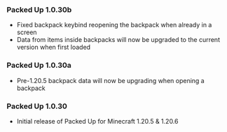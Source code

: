 ### Packed Up 1.0.30b
- Fixed backpack keybind reopening the backpack when already in a screen
- Data from items inside backpacks will now be upgraded to the current version when first loaded

### Packed Up 1.0.30a
- Pre-1.20.5 backpack data will now be upgrading when opening a backpack

### Packed Up 1.0.30
- Initial release of Packed Up for Minecraft 1.20.5 & 1.20.6
